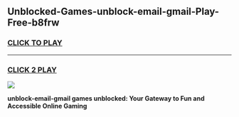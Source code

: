
## Unblocked-Games-unblock-email-gmail-Play-Free-b8frw
<h3>
<a href="https://premium76.site?title=unblock-email-gmail&ref=21A">CLICK TO PLAY</a></h3>
<hr>

<h3>
<a href="https://premium76.site?title=unblock-email-gmail&ref=21A">CLICK 2 PLAY</a>
  
</h3>

<a href="https://premium76.site?title=unblock-email-gmail&ref=21A"><img src="https://clearcache.store/games.png"></a>


**unblock-email-gmail games unblocked: Your Gateway to Fun and Accessible Online Gaming**
